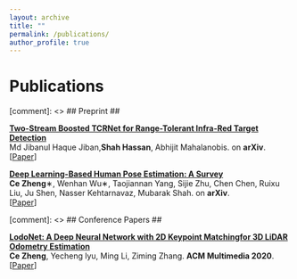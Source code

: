 ```yaml
---
layout: archive
title: ""
permalink: /publications/
author_profile: true
---
```


# <i class="fa fa-fw fa-copy"></i> Publications #

[comment]: <> ## Preprint ##

<p>
<a href="http://shahhassansh.github.io/sh/publications/"></a>
<b><a href="http://shahhassansh.github.io/sh/publications/2streamtcr"> Two-Stream Boosted TCRNet for Range-Tolerant Infra-Red Target Detection </a></b><br>
Md Jibanul Haque Jiban,<b>Shah Hassan</b>, Abhijit Mahalanobis.
 on <b>arXiv</b>.<br>
[<a href="https://ieeexplore.ieee.org/abstract/document/9506170">Paper</a>]
<br clear="left">
</p>


<p>
<a href="http://zczcwh.github.io/publications/HPEsurvey"></a>
<b><a href="http://zczcwh.github.io/publications/HPEsurvey"> Deep Learning-Based Human Pose Estimation: A Survey</a></b><br>
<b>Ce Zheng</b>∗, Wenhan Wu∗, Taojiannan Yang, Sijie Zhu, Chen Chen, Ruixu Liu, Ju Shen, Nasser Kehtarnavaz, Mubarak Shah. 
 on <b>arXiv</b>.<br>
[<a href="https://arxiv.org/pdf/2012.13392.pdf">Paper</a>]
<br clear="left">
</p>

[comment]: <> ## Conference Papers ##

<p>
<a href="http://zczcwh.github.io/publications/LodoNet"></a>
<b><a href="http://zczcwh.github.io/publications/LodoNet"> LodoNet: A Deep Neural Network with 2D Keypoint Matchingfor 3D LiDAR Odometry Estimation</a></b><br>
<b>Ce Zheng</b>, Yecheng lyu, Ming Li, Ziming Zhang. 
  <b>ACM Multimedia 2020</b>.<br>
[<a href="https://arxiv.org/abs/2009.00164">Paper</a>]
<br clear="left">
</p>

<!---
## Dissertation ##

<p>
<a href="http://zczcwh.github.io/publications/Dissertation"></a>
<b><a href="http://zczcwh.github.io/publications/Dissertation">Reliable Biometric Estimation from Colorimetric Data</a></b><br> 
<b>Ce Zheng</b>. Master's dissertation. Tufts University, Medford, MA. 2019.<br>
[<a href="https://search.proquest.com/openview/f86134abd0f33384d4230088d6366890/1?cbl=18750&diss=y&pq-origsite=gscholar">Paper</a>]
<br clear="left">
</p>

-->
